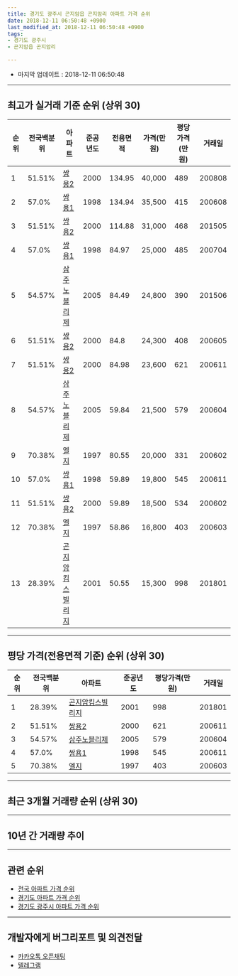 ```yaml
---
title: 경기도 광주시 곤지암읍 곤지암리 아파트 가격 순위
date: 2018-12-11 06:50:48 +0900
last_modified_at: 2018-12-11 06:50:48 +0900
tags:
- 경기도 광주시
- 곤지암읍 곤지암리

---
```


* 마지막 업데이트 : 2018-12-11 06:50:48

---

## 최고가 실거래 기준 순위 (상위 30)


|순위|전국백분위|아파트|준공년도|전용면적|가격(만원)|평당가격(만원)|거래일|
|---|---|---|---|---|---|---|---|
|1|51.51%|[쌍용2](https://search.naver.com/search.naver?query=%EA%B2%BD%EA%B8%B0%EB%8F%84+%EA%B4%91%EC%A3%BC%EC%8B%9C+%EA%B3%A4%EC%A7%80%EC%95%94%EC%9D%8D+%EA%B3%A4%EC%A7%80%EC%95%94%EB%A6%AC+%EC%8C%8D%EC%9A%A92)|2000|134.95|40,000|489|200808|
|2|57.0%|[쌍용1](https://search.naver.com/search.naver?query=%EA%B2%BD%EA%B8%B0%EB%8F%84+%EA%B4%91%EC%A3%BC%EC%8B%9C+%EA%B3%A4%EC%A7%80%EC%95%94%EC%9D%8D+%EA%B3%A4%EC%A7%80%EC%95%94%EB%A6%AC+%EC%8C%8D%EC%9A%A91)|1998|134.94|35,500|415|200608|
|3|51.51%|[쌍용2](https://search.naver.com/search.naver?query=%EA%B2%BD%EA%B8%B0%EB%8F%84+%EA%B4%91%EC%A3%BC%EC%8B%9C+%EA%B3%A4%EC%A7%80%EC%95%94%EC%9D%8D+%EA%B3%A4%EC%A7%80%EC%95%94%EB%A6%AC+%EC%8C%8D%EC%9A%A92)|2000|114.88|31,000|468|201505|
|4|57.0%|[쌍용1](https://search.naver.com/search.naver?query=%EA%B2%BD%EA%B8%B0%EB%8F%84+%EA%B4%91%EC%A3%BC%EC%8B%9C+%EA%B3%A4%EC%A7%80%EC%95%94%EC%9D%8D+%EA%B3%A4%EC%A7%80%EC%95%94%EB%A6%AC+%EC%8C%8D%EC%9A%A91)|1998|84.97|25,000|485|200704|
|5|54.57%|[삼주노블리제](https://search.naver.com/search.naver?query=%EA%B2%BD%EA%B8%B0%EB%8F%84+%EA%B4%91%EC%A3%BC%EC%8B%9C+%EA%B3%A4%EC%A7%80%EC%95%94%EC%9D%8D+%EA%B3%A4%EC%A7%80%EC%95%94%EB%A6%AC+%EC%82%BC%EC%A3%BC%EB%85%B8%EB%B8%94%EB%A6%AC%EC%A0%9C)|2005|84.49|24,800|390|201506|
|6|51.51%|[쌍용2](https://search.naver.com/search.naver?query=%EA%B2%BD%EA%B8%B0%EB%8F%84+%EA%B4%91%EC%A3%BC%EC%8B%9C+%EA%B3%A4%EC%A7%80%EC%95%94%EC%9D%8D+%EA%B3%A4%EC%A7%80%EC%95%94%EB%A6%AC+%EC%8C%8D%EC%9A%A92)|2000|84.8|24,300|408|200605|
|7|51.51%|[쌍용2](https://search.naver.com/search.naver?query=%EA%B2%BD%EA%B8%B0%EB%8F%84+%EA%B4%91%EC%A3%BC%EC%8B%9C+%EA%B3%A4%EC%A7%80%EC%95%94%EC%9D%8D+%EA%B3%A4%EC%A7%80%EC%95%94%EB%A6%AC+%EC%8C%8D%EC%9A%A92)|2000|84.98|23,600|621|200611|
|8|54.57%|[삼주노블리제](https://search.naver.com/search.naver?query=%EA%B2%BD%EA%B8%B0%EB%8F%84+%EA%B4%91%EC%A3%BC%EC%8B%9C+%EA%B3%A4%EC%A7%80%EC%95%94%EC%9D%8D+%EA%B3%A4%EC%A7%80%EC%95%94%EB%A6%AC+%EC%82%BC%EC%A3%BC%EB%85%B8%EB%B8%94%EB%A6%AC%EC%A0%9C)|2005|59.84|21,500|579|200604|
|9|70.38%|[엘지](https://search.naver.com/search.naver?query=%EA%B2%BD%EA%B8%B0%EB%8F%84+%EA%B4%91%EC%A3%BC%EC%8B%9C+%EA%B3%A4%EC%A7%80%EC%95%94%EC%9D%8D+%EA%B3%A4%EC%A7%80%EC%95%94%EB%A6%AC+%EC%97%98%EC%A7%80)|1997|80.55|20,000|331|200602|
|10|57.0%|[쌍용1](https://search.naver.com/search.naver?query=%EA%B2%BD%EA%B8%B0%EB%8F%84+%EA%B4%91%EC%A3%BC%EC%8B%9C+%EA%B3%A4%EC%A7%80%EC%95%94%EC%9D%8D+%EA%B3%A4%EC%A7%80%EC%95%94%EB%A6%AC+%EC%8C%8D%EC%9A%A91)|1998|59.89|19,800|545|200611|
|11|51.51%|[쌍용2](https://search.naver.com/search.naver?query=%EA%B2%BD%EA%B8%B0%EB%8F%84+%EA%B4%91%EC%A3%BC%EC%8B%9C+%EA%B3%A4%EC%A7%80%EC%95%94%EC%9D%8D+%EA%B3%A4%EC%A7%80%EC%95%94%EB%A6%AC+%EC%8C%8D%EC%9A%A92)|2000|59.89|18,500|534|200602|
|12|70.38%|[엘지](https://search.naver.com/search.naver?query=%EA%B2%BD%EA%B8%B0%EB%8F%84+%EA%B4%91%EC%A3%BC%EC%8B%9C+%EA%B3%A4%EC%A7%80%EC%95%94%EC%9D%8D+%EA%B3%A4%EC%A7%80%EC%95%94%EB%A6%AC+%EC%97%98%EC%A7%80)|1997|58.86|16,800|403|200603|
|13|28.39%|[곤지암킴스빌리지](https://search.naver.com/search.naver?query=%EA%B2%BD%EA%B8%B0%EB%8F%84+%EA%B4%91%EC%A3%BC%EC%8B%9C+%EA%B3%A4%EC%A7%80%EC%95%94%EC%9D%8D+%EA%B3%A4%EC%A7%80%EC%95%94%EB%A6%AC+%EA%B3%A4%EC%A7%80%EC%95%94%ED%82%B4%EC%8A%A4%EB%B9%8C%EB%A6%AC%EC%A7%80)|2001|50.55|15,300|998|201801|


---

## 평당 가격(전용면적 기준) 순위 (상위 30)


|순위|전국백분위|아파트|준공년도|평당가격(만원)|거래일|
|---|---|---|---|---|---|
|1|28.39%|[곤지암킴스빌리지](https://search.naver.com/search.naver?query=%EA%B2%BD%EA%B8%B0%EB%8F%84+%EA%B4%91%EC%A3%BC%EC%8B%9C+%EA%B3%A4%EC%A7%80%EC%95%94%EC%9D%8D+%EA%B3%A4%EC%A7%80%EC%95%94%EB%A6%AC+%EA%B3%A4%EC%A7%80%EC%95%94%ED%82%B4%EC%8A%A4%EB%B9%8C%EB%A6%AC%EC%A7%80)|2001|998|201801|
|2|51.51%|[쌍용2](https://search.naver.com/search.naver?query=%EA%B2%BD%EA%B8%B0%EB%8F%84+%EA%B4%91%EC%A3%BC%EC%8B%9C+%EA%B3%A4%EC%A7%80%EC%95%94%EC%9D%8D+%EA%B3%A4%EC%A7%80%EC%95%94%EB%A6%AC+%EC%8C%8D%EC%9A%A92)|2000|621|200611|
|3|54.57%|[삼주노블리제](https://search.naver.com/search.naver?query=%EA%B2%BD%EA%B8%B0%EB%8F%84+%EA%B4%91%EC%A3%BC%EC%8B%9C+%EA%B3%A4%EC%A7%80%EC%95%94%EC%9D%8D+%EA%B3%A4%EC%A7%80%EC%95%94%EB%A6%AC+%EC%82%BC%EC%A3%BC%EB%85%B8%EB%B8%94%EB%A6%AC%EC%A0%9C)|2005|579|200604|
|4|57.0%|[쌍용1](https://search.naver.com/search.naver?query=%EA%B2%BD%EA%B8%B0%EB%8F%84+%EA%B4%91%EC%A3%BC%EC%8B%9C+%EA%B3%A4%EC%A7%80%EC%95%94%EC%9D%8D+%EA%B3%A4%EC%A7%80%EC%95%94%EB%A6%AC+%EC%8C%8D%EC%9A%A91)|1998|545|200611|
|5|70.38%|[엘지](https://search.naver.com/search.naver?query=%EA%B2%BD%EA%B8%B0%EB%8F%84+%EA%B4%91%EC%A3%BC%EC%8B%9C+%EA%B3%A4%EC%A7%80%EC%95%94%EC%9D%8D+%EA%B3%A4%EC%A7%80%EC%95%94%EB%A6%AC+%EC%97%98%EC%A7%80)|1997|403|200603|


---

## 최근 3개월 거래량 순위 (상위 30)


<div style="width:100%;">
    <canvas id="deal_count_ranking" height="250"></canvas>
</div>


<script>
new Chart(document.getElementById("deal_count_ranking"), {
    type: 'horizontalBar',
    data: {
        labels: ['삼주노블리제'],
        datasets: [{
            label: '실거래 수',
            data: [3],
            borderColor: "rgba(255, 0, 128, 1)",
            backgroundColor: "rgba(255, 0, 128, 0.5)",
            fill: false,
        }]
    },
    options: {
        responsive: true,
        title: {
            display: true,
            text: '최근 3개월 거래량 순위'
        },
        tooltips: {
            mode: 'index',
            intersect: false,
            callbacks: {
                title: function(tooltipItems, data) {
                    return "실거래 수:";
                },
                label: function(tooltipItem, data) {
                    return data.labels[tooltipItem.index] + ": " + tooltipItem.xLabel;
                }
            }
        },
        hover: {
            mode: 'nearest',
            intersect: true
        },
        scales: {
            xAxes: [{
                display: true,
                scaleLabel: {
                    display: true,
                    labelString: '실거래 수'
                },
                ticks: {
                    suggestedMin: 0,
                }
            }],
            yAxes: [{
                display: true,
                ticks: {
                    autoSkip: false,
                    callback: function(value, index, values) {
                        if (value.length > 15)
                            return value.substr(0, 13) + "...";
                        else
                            return value;
                    }
                },
                scaleLabel: {
                    display: false,
                }
            }]
        }
    }
});

</script>


---

## 10년 간 거래량 추이


<div style="width:100%;">
    <canvas id="deal_progress" height="250"></canvas>
</div>

<script>
new Chart(document.getElementById("deal_progress"), {
    type: 'line',
    data: {
        labels: ['200812','200901','200902','200903','200904','200905','200906','200907','200908','200909','200910','200911','200912','201001','201002','201003','201004','201005','201006','201007','201008','201009','201010','201011','201012','201101','201102','201103','201104','201105','201106','201107','201108','201109','201110','201111','201112','201201','201202','201203','201204','201205','201206','201207','201208','201209','201210','201211','201212','201301','201302','201303','201304','201305','201306','201307','201308','201309','201310','201311','201312','201401','201402','201403','201404','201405','201406','201407','201408','201409','201410','201411','201412','201501','201502','201503','201504','201505','201506','201507','201508','201509','201510','201511','201512','201601','201602','201603','201604','201605','201606','201607','201608','201609','201610','201611','201612','201701','201702','201703','201704','201705','201706','201707','201708','201709','201710','201711','201712','201801','201802','201803','201804','201805','201806','201807','201808','201809','201810','201811','201812'],
        datasets: [{
            label: '실거래 수',
            pointRadius: 1,
            data: [2, 0, 3, 5, 8, 6, 6, 13, 4, 6, 5, 6, 3, 5, 4, 7, 3, 1, 4, 6, 1, 4, 6, 4, 3, 5, 11, 13, 7, 8, 5, 4, 8, 16, 6, 9, 4, 2, 2, 10, 8, 2, 5, 6, 11, 8, 6, 3, 5, 4, 3, 8, 4, 9, 5, 5, 8, 13, 14, 7, 8, 7, 11, 12, 7, 11, 3, 5, 14, 11, 12, 10, 9, 2, 11, 18, 17, 12, 11, 10, 10, 6, 11, 8, 9, 9, 11, 18, 11, 18, 10, 14, 11, 9, 9, 5, 4, 2, 4, 5, 7, 9, 7, 7, 10, 10, 2, 5, 5, 9, 6, 3, 2, 6, 5, 3, 7, 4, 2, 1, 0],
            borderColor: "rgba(255, 201, 14, 1)",
            backgroundColor: "rgba(255, 201, 14, 0.5)",
            fill: true,
        }]
    },
    options: {
        responsive: true,
        title: {
            display: true,
            text: '10년간 거래량 추이'
        },
        tooltips: {
            mode: 'index',
            intersect: false,
        },
        hover: {
            mode: 'nearest',
            intersect: true
        },
        scales: {
            xAxes: [{
                display: true,
                scaleLabel: {
                    display: true,
                    labelString: '년/월'
                }
            }],
            yAxes: [{
                display: true,
                ticks: {
                    suggestedMin: 0,
                },
                scaleLabel: {
                    display: true,
                    labelString: '실거래 수'
                }
            }]
        }
    }
});

</script>


---

## 관련 순위

- [전국 아파트 가격 순위](https://inasie.github.io/apt-ranking/전국)
- [경기도 아파트 가격 순위](https://inasie.github.io/apt-ranking/경기도)
- [경기도 광주시 아파트 가격 순위](https://inasie.github.io/apt-ranking/경기도-광주시)


---

## 개발자에게 버그리포트 및 의견전달

- [카카오톡 오픈채팅](https://open.kakao.com/o/gLJUAP4)
- [텔레그램](https://t.me/inasie)

